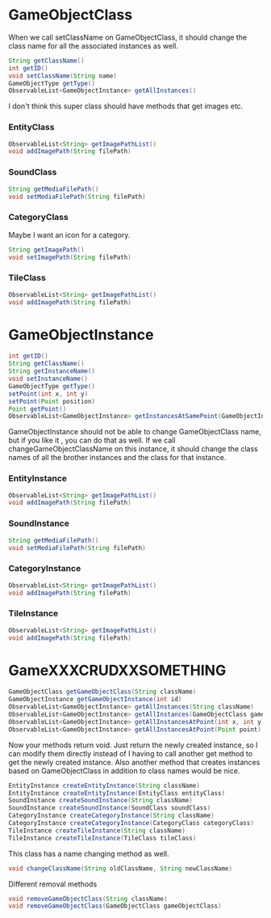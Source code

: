 # GameObjectClass
When we call setClassName on GameObjectClass, it should change the class name for all the associated instances as well.
```java
String getClassName()
int getID()
void setClassName(String name)
GameObjectType getType()
ObservableList<GameObjectInstance> getAllInstances()
```
I don't think this super class should have methods that get images etc.

### EntityClass
```java
ObservableList<String> getImagePathList()
void addImagePath(String filePath)
```

### SoundClass
```java
String getMediaFilePath()
void setMediaFilePath(String filePath)
```

### CategoryClass
Maybe I want an icon for a category.
```java
String getImagePath()
void setImagePath(String filePath)
```

### TileClass
```java
ObservableList<String> getImagePathList()
void addImagePath(String filePath)
```

# GameObjectInstance
```java
int getID()
String getClassName()
String getInstanceName()
void setInstanceName()
GameObjectType getType()
setPoint(int x, int y)
setPoint(Point position)
Point getPoint()
ObservableList<GameObjectInstance> getInstancesAtSamePoint(GameObjectInstance instance)
```
GameObjectInstance should not be able to change GameObjectClass name, but if you like it , you can do that as well. If we call changeGameObjectClassName on this instance, it should change the class names of all the brother instances and the class for that instance.

### EntityInstance
```java
ObservableList<String> getImagePathList()
void addImagePath(String filePath)
```

### SoundInstance
```java
String getMediaFilePath()
void setMediaFilePath(String filePath)
```

### CategoryInstance
```java
ObservableList<String> getImagePathList()
void addImagePath(String filePath)
```

### TileInstance
```java
ObservableList<String> getImagePathList()
void addImagePath(String filePath)
```

# GameXXXCRUDXXSOMETHING
```java
GameObjectClass getGameObjectClass(String className)
GameObjectInstance getGameObjectInstance(int id)
ObservableList<GameObjectInstance> getAllInstances(String className)
ObservableList<GameObjectInstance> getAllInstances(GameObjectClass gameObjectClass)
ObservableList<GameObjectInstance> getAllInstancesAtPoint(int x, int y)
ObservableList<GameObjectInstance> getAllInstancesAtPoint(Point point)
```
Now your methods return void. Just return the newly created instance, so I can modify them directly instead of I having to call another get method to get the newly created instance. Also another method that creates instances based on GameObjectClass in addition to class names would be nice.
```java
EntityInstance createEntityInstance(String className)
EntityInstance createEntityInstance(EntityClass entityClass)
SoundInstance createSoundInstance(String className)
SoundInstance createSoundInstance(SoundClass soundClass)
CategoryInstance createCategoryInstance(String className)
CategoryInstance createCategoryInstance(CategoryClass categoryClass)
TileInstance createTileInstance(String className)
TileInstance createTileInstance(TileClass tileClass)
```
This class has a name changing method as well.
```java
void changeClassName(String oldClassName, String newClassName)
```
Different removal methods
```java
void removeGameObjectClass(String className)
void removeGameObjectClass(GameObjectClass gameObjectClass)
```